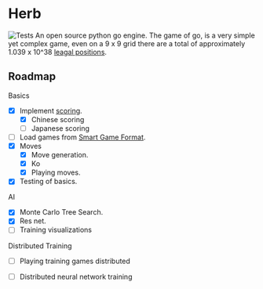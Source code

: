 # Herb
![Tests](https://github.com/nrbjerg/herb/actions/workflows/tests.yml/badge.svg)
An open source python go engine. The game of go, is a very simple yet complex game, even on a 9 x 9 grid there are a total of approximately 1.039 x 10^38 [leagal positions](https://en.wikipedia.org/wiki/Go_and_mathematics).

## Roadmap
Basics 
 - [x] Implement [scoring](https://senseis.xmp.net/?Scoring).
   - [x] Chinese scoring 
   - [ ] Japanese scoring
 - [ ] Load games from [Smart Game Format](https://en.wikipedia.org/wiki/Smart_Game_Format).
 - [x] Moves 
    - [x] Move generation.
    - [x] Ko
    - [x] Playing moves.
 - [x] Testing of basics.

AI 
 - [x] Monte Carlo Tree Search.
 - [x] Res net.
 - [ ] Training visualizations 

Distributed Training
 - [ ] Playing training games distributed
 - [ ] Distributed neural network training 

